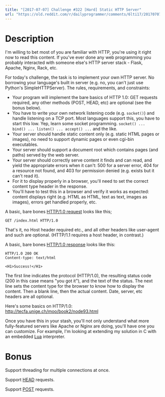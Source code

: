 ```yaml
---
title: "[2017-07-07] Challenge #322 [Hard] Static HTTP Server"
url: "https://old.reddit.com/r/dailyprogrammer/comments/6lti17/20170707_challenge_322_hard_static_http_server/"
---
```


# Description

I'm willing to bet most of you are familiar with HTTP, you're using it right now to read this content. If you've ever done any web programming you probably interacted with someone else's HTTP server stack - Flask, Apache, Nginx, Rack, etc. 

For today's challenge, the task is to implement your own HTTP server. No borrowing your language's built in server (e.g. no, you can't just use Python's SimpleHTTPServer). The rules, requirements, and constraints:

- Your program will implement the bare basics of HTTP 1.0: GET requests required, any other methods (POST, HEAD, etc) are optional (see the bonus below). 
- You have to write your own network listening code (e.g. `socket()`) and handle listening on a TCP port. Most languages support this, you have to start this low. Yep, learn some socket programming. `socket() ... bind() ... listen() ... accept() ...` and the like. 
- Your server should handle static content only (e.g. static HTML pages or images), no need to support dynamic pages or even cgi-bin executables. 
- Your server should support a document root which contains pages (and paths) served by the web server.
- Your server should correctly serve content it finds and can read, and yield the appropriate errors when it can't: 500 for a server error, 404 for a resource not found, and 403 for permission denied (e.g. exists but it can't read it). 
- For it to display properly in a browser, you'll need to set the correct content type header in the response. 
- You'll have to test this in a browser and verify it works as expected: content displays right (e.g. HTML as HTML, text as text, images as images), errors get handled properly, etc. 

A basic, bare bones [HTTP/1.0 request](https://www.w3.org/Protocols/HTTP/1.0/spec.html#Request) looks like this;

	GET /index.html HTTP/1.0

That's it, no Host header required etc., and all other headers like user-agent and such are optional. (HTTP/1.1 requires a host header, in contrast.)

A basic, bare bones [HTTP/1.0 response](https://www.w3.org/Protocols/HTTP/1.0/spec.html#Response) looks like this:

	HTTP/1.0 200 OK
	Content-type: text/html
	
	<H1>Success!</H1>

The first line indicates the protocol (HTTP/1.0), the resulting status code (200 in this case means "you got it"), and the text of the status. The next line sets the content type for the browser to know how to display the content. Then a blank line, then the actual content. Date, server, etc headers are all optional. 

Here's some basics on HTTP/1.0: http://tecfa.unige.ch/moo/book2/node93.html

Once you have this in your stash, you'll not only understand what more fully-featured servers like Apache or Nginx are doing, you'll have one you can customize. For example, I'm looking at extending my solution in C with an embedded [Lua](https://www.lua.org/) interpreter. 

# Bonus

Support threading for multiple connections at once. 

Support [HEAD](https://www.w3.org/Protocols/HTTP/1.0/spec.html#HEAD) requests.

Support [POST](https://www.w3.org/Protocols/HTTP/1.0/spec.html#POST) requests. 